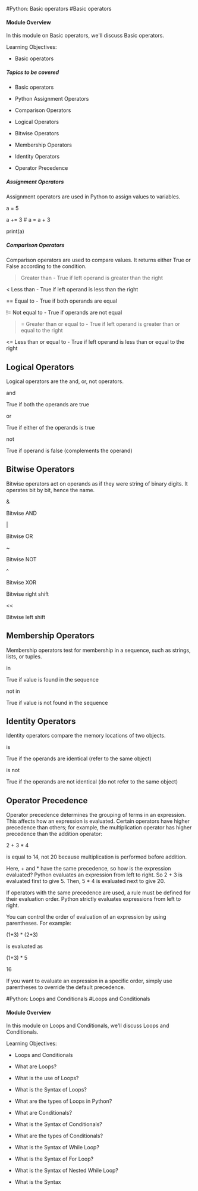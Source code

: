 #Python: Basic operators
#Basic operators

#### Module Overview 
 In this module on Basic operators, we'll discuss Basic operators. 

 Learning Objectives: 

-  Basic operators 

##### Topics to be covered 

-  Basic operators 

-  Python Assignment Operators 

-  Comparison Operators 

-  Logical Operators 

-  Bitwise Operators 

-  Membership Operators 

-  Identity Operators 

-  Operator Precedence 


##### Assignment Operators 

Assignment operators are used in Python to assign values to variables.

a = 5 

a += 3 # a = a + 3 

print(a) 

##### Comparison Operators 

Comparison operators are used to compare values. It returns either True or False according to the condition. 

> Greater than - True if left operand is greater than the right 

< Less than - True if left operand is less than the right 

== Equal to - True if both operands are equal 

!= Not equal to - True if operands are not equal 

>= Greater than or equal to - True if left operand is greater than or equal to the right 

<= Less than or equal to - True if left operand is less than or equal to the right 

## Logical Operators 
Logical operators are the and, or, not operators. 

and 

True if both the operands are true 

or 

True if either of the operands is true 

not 

True if operand is false (complements the operand) 

## Bitwise Operators 
Bitwise operators act on operands as if they were string of binary digits. It operates bit by bit, hence the name. 

& 

Bitwise AND 

| 

Bitwise OR 

~ 

Bitwise NOT 

^ 

Bitwise XOR 

>> 

Bitwise right shift 

<< 

Bitwise left shift 

## Membership Operators 
Membership operators test for membership in a sequence, such as strings, lists, or tuples. 

in 

True if value is found in the sequence 

not in 

True if value is not found in the sequence 

## Identity Operators 
Identity operators compare the memory locations of two objects. 

is 

True if the operands are identical (refer to the same object) 

is not 

True if the operands are not identical (do not refer to the same object) 

## Operator Precedence 
Operator precedence determines the grouping of terms in an expression. This affects how an expression is evaluated. Certain operators have higher precedence than others; for example, the multiplication operator has higher precedence than the addition operator: 

2 + 3 * 4 

is equal to 14, not 20 because multiplication is performed before addition. 

Here, + and * have the same precedence, so how is the expression evaluated? Python evaluates an expression from left to right. So 2 + 3 is evaluated first to give 5. Then, 5 * 4 is evaluated next to give 20. 

If operators with the same precedence are used, a rule must be defined for their evaluation order. Python strictly evaluates expressions from left to right. 

You can control the order of evaluation of an expression by using parentheses. For example: 

(1+3) * (2+3) 

is evaluated as 

(1+3) * 5 

16 

If you want to evaluate an expression in a specific order, simply use parentheses to override the default precedence. 



#Python: Loops and Conditionals
#Loops and Conditionals

#### Module Overview 
 In this module on Loops and Conditionals, we'll discuss Loops and Conditionals. 

 Learning Objectives: 

-  Loops and Conditionals 

-  What are Loops? 

-  What is the use of Loops? 

-  What is the Syntax of Loops? 

-  What are the types of Loops in Python? 

-  What are Conditionals? 

-  What is the Syntax of Conditionals? 

-  What are the types of Conditionals? 

-  What is the Syntax of While Loop? 

-  What is the Syntax of For Loop? 

-  What is the Syntax of Nested While Loop? 

-  What is the Syntax